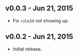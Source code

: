 ## v0.0.3 - Jun 21, 2015

* Fix `ruleId` not showing up.

## v0.0.2 - Jun 21, 2015

* Initial release.
